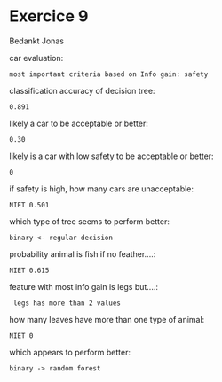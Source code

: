 # Exercice  9 

Bedankt Jonas

car evaluation: 

```
most important criteria based on Info gain: safety 
```

classification accuracy of decision tree: 

```
0.891 
```

likely a car to be acceptable or better: 

```
0.30 
```

likely is a car with low safety to be acceptable or better: 

```
0 
```

if safety is high, how many cars are unacceptable: 

```
NIET 0.501 
```

which type of tree seems to perform better: 

```
binary <- regular decision 
```

probability animal is fish if no feather....: 

```
NIET 0.615 
```

feature with most info gain is legs but....:

```
 legs has more than 2 values 
```

how many leaves have more than one type of animal: 

```
NIET 0 
```

which appears to perform better: 

```
binary -> random forest
```

